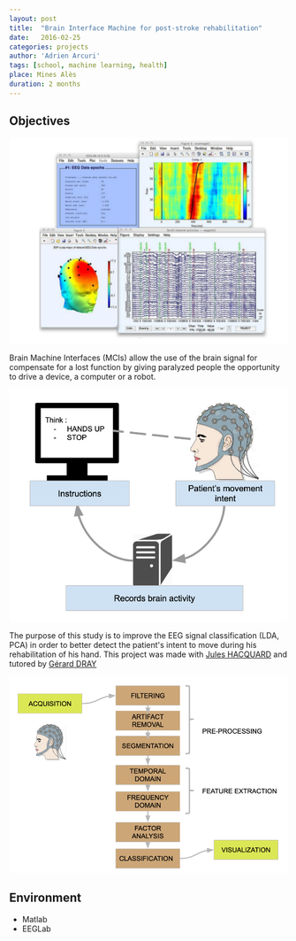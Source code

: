 ```yaml
---
layout: post
title:  "Brain Interface Machine for post-stroke rehabilitation"
date:   2016-02-25
categories: projects
author: 'Adrien Arcuri'
tags: [school, machine learning, health]
place: Mines Alès
duration: 2 months
---
```


## Objectives

<div class="row text-center">
<img src="/assets/img/EEGLAB.png" class='text-center responsive'>
</div>

Brain Machine Interfaces (MCIs) allow the use of the brain signal for
compensate for a lost function by giving paralyzed people the opportunity to
drive a device, a computer or a robot.

<div class="row text-center">
<img src="/assets/img/EEG_RECORDS.png" class='text-center responsive'>
</div>

The purpose of this study is to improve the EEG signal classification (LDA, PCA) in order to better detect the patient's intent to move during his rehabilitation of his hand.
This project was made with [Jules HACQUARD](https://fr.linkedin.com/in/hacquard) and tutored by [Gérard DRAY](https://cv.archives-ouvertes.fr/gerard-dray)

<div class="row text-center">
<img src="/assets/img/PROCESS_ML.png" class='text-center responsive'>
</div>

## Environment

- Matlab
- EEGLab
